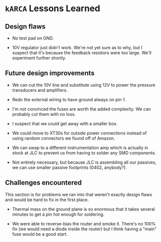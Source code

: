 # `kARCA` Lessons Learned

## Design flaws

- No test pad on GND.

- 10V regulator just didn't work.
  We're not yet sure as to why, but I suspect that it's because the feedback resistors were too
  large.
  We'll experiment further shortly.

## Future design improvements

- We can cut the 10V line and substitute using 12V to power the pressure transducers and amplifiers.

- Redo the external wiring to have ground always on pin 1.

- I'm not convinced the fuses are worth the added complexity.
  We can probably cut them with no loss.

- I suspect that we could get away with a smaller box.

- We could move to XT30s for outside power connections instead of using random connectors we found
  off of Amazon.

- We can swap to a different instrumentation amp which is actually in stock at JLC to prevent us
  from having to solder any SMD components.

- Not entirely necessary, but because JLC is assembling all our passives, we can use smaller passive
  footprints (0402, anybody?).

## Challenges encountered

This section is for problems we ran into that weren't exactly design flaws and would be hard to fix
in the first place.

- Thermal mass on the ground plane is so enormous that it takes several minutes to get a pin hot
  enough for soldering.

- We were able to reverse-bias the router and smoke it.
  There's no 100% fix (we would need a diode inside the router) but I think having a "main" fuse
  would be a good start.
